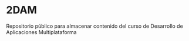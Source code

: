 # 2DAM
Repositorio público para almacenar contenido del curso de Desarrollo de Aplicaciones Multiplataforma
